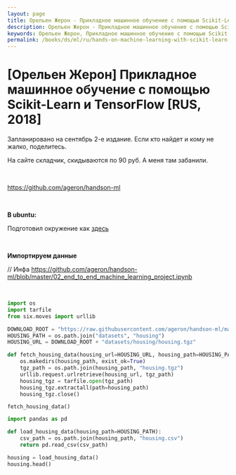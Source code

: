 ```yaml
---
layout: page
title: Орельен Жерон - Прикладное машинное обучение с помощью Scikit-Learn и TensorFlow [RUS, 2018]
description: Орельен Жерон - Прикладное машинное обучение с помощью Scikit-Learn и TensorFlow [RUS, 2018]
keywords: Орельен Жерон, Прикладное машинное обучение с помощью Scikit-Learn и TensorFlow
permalink: /books/ds/ml/ru/hands-on-machine-learning-with-scikit-learn-and-tensorflow/
---
```


# [Орельен Жерон] Прикладное машинное обучение с помощью Scikit-Learn и TensorFlow [RUS, 2018]

Запланировано на сентябрь 2-е издание. Если кто найдет и кому не жалко, поделитесь.

На сайте складчик, скидываются по 90 руб. А меня там забанили.

<br/>

https://github.com/ageron/handson-ml

<br/>

**В ubuntu:**

Подготовил окружение как <a href="/ds/devtools/python/virtualenv/">здесь</a>

<br/>

**Импортируем данные**

// Инфа
https://github.com/ageron/handson-ml/blob/master/02_end_to_end_machine_learning_project.ipynb

<br/>

```python
import os
import tarfile
from six.moves import urllib

DOWNLOAD_ROOT = "https://raw.githubusercontent.com/ageron/handson-ml/master/"
HOUSING_PATH = os.path.join("datasets", "housing")
HOUSING_URL = DOWNLOAD_ROOT + "datasets/housing/housing.tgz"

def fetch_housing_data(housing_url=HOUSING_URL, housing_path=HOUSING_PATH):
    os.makedirs(housing_path, exist_ok=True)
    tgz_path = os.path.join(housing_path, "housing.tgz")
    urllib.request.urlretrieve(housing_url, tgz_path)
    housing_tgz = tarfile.open(tgz_path)
    housing_tgz.extractall(path=housing_path)
    housing_tgz.close()
```

```
fetch_housing_data()
```

```python
import pandas as pd

def load_housing_data(housing_path=HOUSING_PATH):
    csv_path = os.path.join(housing_path, "housing.csv")
    return pd.read_csv(csv_path)
```

```python
housing = load_housing_data()
housing.head()
```

